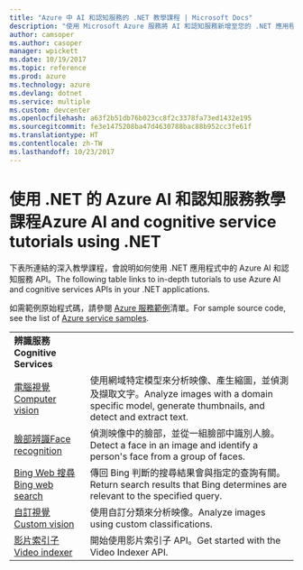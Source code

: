 ```yaml
---
title: "Azure 中 AI 和認知服務的 .NET 教學課程 | Microsoft Docs"
description: "使用 Microsoft Azure 服務將 AI 和認知服務新增至您的 .NET 應用程式。"
author: camsoper
ms.author: casoper
manager: wpickett
ms.date: 10/19/2017
ms.topic: reference
ms.prod: azure
ms.technology: azure
ms.devlang: dotnet
ms.service: multiple
ms.custom: devcenter
ms.openlocfilehash: a63f2b51db76b023cc8f2c3378fa73ed1432e195
ms.sourcegitcommit: fe3e1475208ba47d4630788bac88b952cc3fe61f
ms.translationtype: HT
ms.contentlocale: zh-TW
ms.lasthandoff: 10/23/2017
---
```

# <a name="azure-ai-and-cognitive-service-tutorials-using-net"></a><span data-ttu-id="6d3fc-103">使用 .NET 的 Azure AI 和認知服務教學課程</span><span class="sxs-lookup"><span data-stu-id="6d3fc-103">Azure AI and cognitive service tutorials using .NET</span></span>

<span data-ttu-id="6d3fc-104">下表所連結的深入教學課程，會說明如何使用 .NET 應用程式中的 Azure AI 和認知服務 API。</span><span class="sxs-lookup"><span data-stu-id="6d3fc-104">The following table links to in-depth tutorials to use Azure AI and cognitive services APIs in your .NET applications.</span></span> 

<span data-ttu-id="6d3fc-105">如需範例原始程式碼，請參閱 [Azure 服務範例](https://azure.microsoft.com/resources/samples/?platform=dotnet)清單。</span><span class="sxs-lookup"><span data-stu-id="6d3fc-105">For sample source code, see the list of [Azure service samples](https://azure.microsoft.com/resources/samples/?platform=dotnet).</span></span>

| | |
|---|---|
| <span data-ttu-id="6d3fc-106">**辨識服務**</span><span class="sxs-lookup"><span data-stu-id="6d3fc-106">**Cognitive Services**</span></span>| |
| <span data-ttu-id="6d3fc-107">[電腦視覺][1]</span><span class="sxs-lookup"><span data-stu-id="6d3fc-107">[Computer vision][1]</span></span> | <span data-ttu-id="6d3fc-108">使用網域特定模型來分析映像、產生縮圖，並偵測及擷取文字。</span><span class="sxs-lookup"><span data-stu-id="6d3fc-108">Analyze images with a domain specific model, generate thumbnails, and detect and extract text.</span></span> | 
| <span data-ttu-id="6d3fc-109">[臉部辨識][2]</span><span class="sxs-lookup"><span data-stu-id="6d3fc-109">[Face recognition][2]</span></span> | <span data-ttu-id="6d3fc-110">偵測映像中的臉部，並從一組臉部中識別人臉。</span><span class="sxs-lookup"><span data-stu-id="6d3fc-110">Detect a face in an image and identify a person's face from a group of faces.</span></span> | 
| <span data-ttu-id="6d3fc-111">[Bing Web 搜尋][3]</span><span class="sxs-lookup"><span data-stu-id="6d3fc-111">[Bing web search][3]</span></span>| <span data-ttu-id="6d3fc-112">傳回 Bing 判斷的搜尋結果會與指定的查詢有關。</span><span class="sxs-lookup"><span data-stu-id="6d3fc-112">Return search results that Bing determines are relevant to the specified query.</span></span> |
| <span data-ttu-id="6d3fc-113">[自訂視覺][4]</span><span class="sxs-lookup"><span data-stu-id="6d3fc-113">[Custom vision][4]</span></span> | <span data-ttu-id="6d3fc-114">使用自訂分類來分析映像。</span><span class="sxs-lookup"><span data-stu-id="6d3fc-114">Analyze images using custom classifications.</span></span> |
| <span data-ttu-id="6d3fc-115">[影片索引子][5]</span><span class="sxs-lookup"><span data-stu-id="6d3fc-115">[Video indexer][5]</span></span> | <span data-ttu-id="6d3fc-116">開始使用影片索引子 API。</span><span class="sxs-lookup"><span data-stu-id="6d3fc-116">Get started with the Video Indexer API.</span></span>|

[1]: /azure/cognitive-services/computer-vision/tutorials/csharptutorial
[2]: /azure/cognitive-services/face/tutorials/faceapiincsharptutorial
[3]: /azure/cognitive-services/bing-web-search/csharp-ranking-tutorial
[4]: /azure/cognitive-services/custom-vision-service/csharp-tutorial
[5]: /azure/cognitive-services/video-indexer/video-indexer-use-apis

